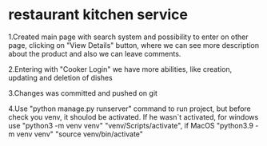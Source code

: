 # restaurant kitchen service

1.Created main page with search system and possibility to enter on other page, clicking on "View Details" button, where we can see more description about the product and also we can leave comments.

2.Entering with "Cooker Login" we have more abilities, like creation, updating and deletion of dishes

3.Changes was committed and pushed on git

4.Use "python manage.py runserver" command to run project, but before check you venv, it shoulod be activated. If he wasn`t activated, for windows use "python3 -m venv venv" "venv/Scripts/activate", if MacOS "python3.9 -m venv venv" "source venv/bin/activate"
